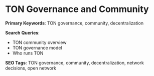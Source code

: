# TON Governance and Community

**Primary Keywords**: TON governance, community, decentralization

**Search Queries**:
- TON community overview
- TON governance model
- Who runs TON

**SEO Tags**: TON governance, community, decentralization, network decisions, open network